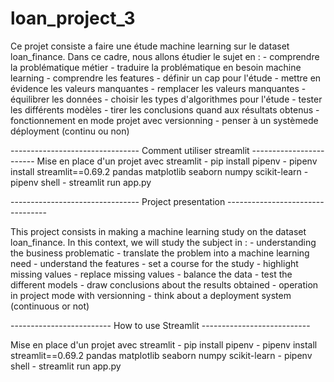 # loan_project_3

Ce projet consiste a faire une étude machine learning sur le dataset loan_finance.
Dans ce cadre, nous allons étudier le sujet en :
    -    comprendre la problématique métier
    -    traduire la problématique en besoin machine learning
    -    comprendre les features
    -    définir un cap pour l'étude
    -    mettre en évidence les valeurs manquantes
    -    remplacer les valeurs manquantes
    -    équilibrer les données
    -    choisir les types d'algorithmes pour l'étude
    -    tester les différents modèles
    -    tirer les conclusions quand aux résultats obtenus
    -    fonctionnement en mode projet avec versionning
    -    penser à un systèmede déployment (continu ou non)


-------------------------------- Comment utiliser streamlit ------------------------
Mise en place d'un projet avec streamlit
    -    pip install pipenv
    -    pipenv install streamlit==0.69.2 pandas matplotlib seaborn numpy scikit-learn
    -    pipenv shell
    -    streamlit run app.py

-------------------------------- Project presentation ---------------------------------

This project consists in making a machine learning study on the dataset loan_finance.
In this context, we will study the subject in :
    - understanding the business problematic
    - translate the problem into a machine learning need
    - understand the features
    - set a course for the study
    - highlight missing values
    - replace missing values
    - balance the data
    - test the different models
    - draw conclusions about the results obtained
    - operation in project mode with versionning
    - think about a deployment system (continuous or not)


------------------------- How to use Streamlit ---------------------------

Mise en place d'un projet avec streamlit
    -    pip install pipenv
    -    pipenv install streamlit==0.69.2 pandas matplotlib seaborn numpy scikit-learn
    -    pipenv shell
    -    streamlit run app.py




